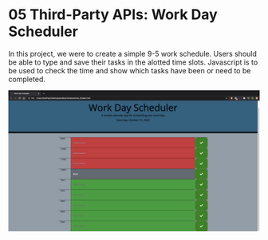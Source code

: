 # 05 Third-Party APIs: Work Day Scheduler

In this project, we were to create a simple 9-5 work schedule. Users should be able to type and save their tasks in the alotted time slots. Javascript is to be used to check the time and show which tasks have been or need to be completed.

<img src="dayplanner.jpg" alt="example pic"> 